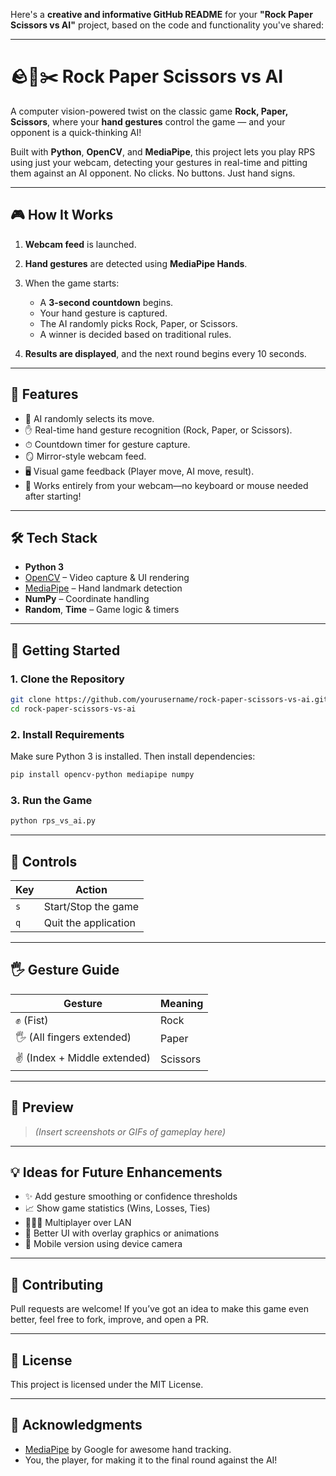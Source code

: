 Here's a **creative and informative GitHub README** for your **"Rock Paper Scissors vs AI"** project, based on the code and functionality you've shared:

---

# 🪨📄✂️ Rock Paper Scissors vs AI

A computer vision-powered twist on the classic game **Rock, Paper, Scissors**, where your **hand gestures** control the game — and your opponent is a quick-thinking AI!

Built with **Python**, **OpenCV**, and **MediaPipe**, this project lets you play RPS using just your webcam, detecting your gestures in real-time and pitting them against an AI opponent. No clicks. No buttons. Just hand signs.

---

## 🎮 How It Works

1. **Webcam feed** is launched.
2. **Hand gestures** are detected using **MediaPipe Hands**.
3. When the game starts:

   * A **3-second countdown** begins.
   * Your hand gesture is captured.
   * The AI randomly picks Rock, Paper, or Scissors.
   * A winner is decided based on traditional rules.
4. **Results are displayed**, and the next round begins every 10 seconds.

---

## 🧠 Features

* 🤖 AI randomly selects its move.
* ✋ Real-time hand gesture recognition (Rock, Paper, or Scissors).
* ⏱ Countdown timer for gesture capture.
* 🪞 Mirror-style webcam feed.
* 🖥 Visual game feedback (Player move, AI move, result).
* 🎯 Works entirely from your webcam—no keyboard or mouse needed after starting!

---

## 🛠 Tech Stack

* **Python 3**
* [OpenCV](https://opencv.org/) – Video capture & UI rendering
* [MediaPipe](https://mediapipe.dev/) – Hand landmark detection
* **NumPy** – Coordinate handling
* **Random**, **Time** – Game logic & timers

---

## 🚀 Getting Started

### 1. Clone the Repository

```bash
git clone https://github.com/yourusername/rock-paper-scissors-vs-ai.git
cd rock-paper-scissors-vs-ai
```

### 2. Install Requirements

Make sure Python 3 is installed. Then install dependencies:

```bash
pip install opencv-python mediapipe numpy
```

### 3. Run the Game

```bash
python rps_vs_ai.py
```

---

## 🎥 Controls

| Key | Action               |
| --- | -------------------- |
| `s` | Start/Stop the game  |
| `q` | Quit the application |

---

## 🖐 Gesture Guide

| Gesture                      | Meaning  |
| ---------------------------- | -------- |
| ✊ (Fist)                     | Rock     |
| 🖐 (All fingers extended)    | Paper    |
| ✌️ (Index + Middle extended) | Scissors |

---

## 📸 Preview

> *(Insert screenshots or GIFs of gameplay here)*

---

## 💡 Ideas for Future Enhancements

* ✨ Add gesture smoothing or confidence thresholds
* 📈 Show game statistics (Wins, Losses, Ties)
* 🧑‍🤝‍🧑 Multiplayer over LAN
* 🎨 Better UI with overlay graphics or animations
* 📲 Mobile version using device camera

---

## 🤝 Contributing

Pull requests are welcome! If you’ve got an idea to make this game even better, feel free to fork, improve, and open a PR.

---

## 📄 License

This project is licensed under the MIT License.

---

## 🙌 Acknowledgments

* [MediaPipe](https://mediapipe.dev/) by Google for awesome hand tracking.
* You, the player, for making it to the final round against the AI!

